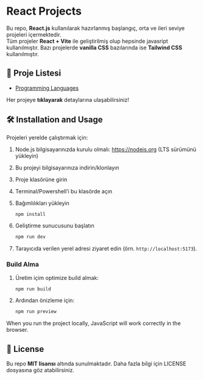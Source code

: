 # React Projects

Bu repo, **React.js** kullanılarak hazırlanmış başlangıç, orta ve ileri seviye projeleri içermektedir.  
Tüm projeler **React + Vite** ile geliştirilmiş olup hepsinde javasript kullanılmıştır.  Bazı projelerde **vanilla CSS** bazılarında ise **Tailwind CSS** kullanılmıştır.


## 📌 Proje Listesi
- [Programming Languages](programming-languages/)

Her projeye **tıklayarak** detaylarına ulaşabilirsiniz!

## 🛠 Installation and Usage

Projeleri yerelde çalıştırmak için:

1. Node.js bilgisayarınızda kurulu olmalı: https://nodejs.org (LTS sürümünü yükleyin)
2. Bu projeyi bilgisayarınıza indirin/klonlayın
3. Proje klasörüne girin
4. Terminal/Powershell’i bu klasörde açın
5. Bağımlılıkları yükleyin
     ```bash
     npm install
     ```

6. Geliştirme sunucusunu başlatın
     ```bash
     npm run dev
     ```

7. Tarayıcıda verilen yerel adresi ziyaret edin (örn. `http://localhost:5173`).

### Build Alma
1. Üretim içim optimize build almak:
     ```bash
     npm run build
     ```
2. Ardından önizleme için:
     ```bash
     npm run preview
     ```

     
When you run the project locally, JavaScript will work correctly in the browser.
     


## 📜 License
Bu repo **MIT lisansı** altında sunulmaktadır. Daha fazla bilgi için LICENSE dosyasına göz atabilirsiniz.
